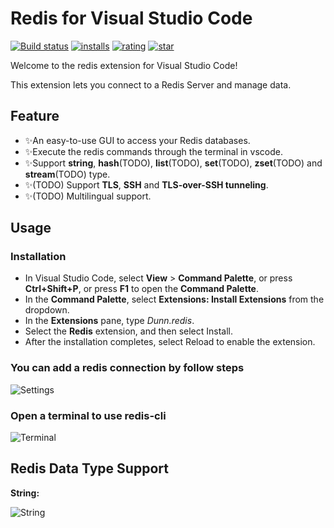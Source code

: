 # Redis for Visual Studio Code

[![Build status](https://dev.azure.com/pikadun/vscode-redis/_apis/build/status/vscode-redis-build)](https://dev.azure.com/pikadun/vscode-redis/_build?definitionId=6)
[![installs](https://vsmarketplacebadge.apphb.com/installs-short/Dunn.redis.svg)](https://marketplace.visualstudio.com/items?itemName=Dunn.redis)
[![rating](https://vsmarketplacebadge.apphb.com/rating-star/Dunn.redis.svg)](https://marketplace.visualstudio.com/items?itemName=Dunn.redis)
[![star](https://img.shields.io/github/stars/pikadun/vscode-redis)](https://github.com/pikadun/vscode-redis)

Welcome to the redis extension for Visual Studio Code!

This extension lets you connect to a Redis Server and manage data.

## Feature

+ ✨An easy-to-use GUI to access your Redis databases.
+ ✨Execute the redis commands through the terminal in vscode.
+ ✨Support **string**, **hash**(TODO), **list**(TODO), **set**(TODO), **zset**(TODO) and **stream**(TODO) type.
+ ✨(TODO) Support **TLS**, **SSH** and **TLS-over-SSH tunneling**.
+ ✨(TODO) Multilingual support.

## Usage

### Installation

+ In Visual Studio Code, select **View** > **Command Palette**, or press **Ctrl+Shift+P**, or press **F1** to open the **Command Palette**.
+ In the **Command Palette**, select **Extensions: Install Extensions** from the dropdown.
+ In the **Extensions** pane, type *Dunn.redis*.
+ Select the **Redis** extension, and then select Install.
+ After the installation completes, select Reload to enable the extension.

### You can add a redis connection by follow steps

![Settings](https://dev.azure.com/pikadun/lfs/_apis/git/repositories/vscode-redis/items?%24format=octetStream&path=v1.0.0/settings.png)

### Open a terminal to use redis-cli

![Terminal](https://dev.azure.com/pikadun/lfs/_apis/git/repositories/vscode-redis/items?%24format=octetStream&path=v1.0.0/terminal.png)

## Redis Data Type Support

**String:**

![String](https://dev.azure.com/pikadun/lfs/_apis/git/repositories/vscode-redis/items?%24format=octetStream&path=v1.0.0/string.png)
